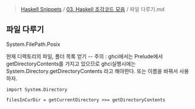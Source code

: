 > [Haskell Snippets](../README.md) / [03. Haskell 조각코드 모음](README.md) / 파일 다루기.md
## 파일 다루기
System.FilePath.Posix


현재 디렉토리의 파일, 폴더 목록 얻기 -- 주의 : ghci에서는 Prelude에서 getDirectoryContents를 가지고 있으므로 ghci실행시에는 System.Directory.getDirectoryContents 라고 해야한다. 또는 이름을 바꿔서 사용하자.
    
    import System.Directory
    
    filesInCurDir = getCurrentDirectory >>= getDirectoryContents